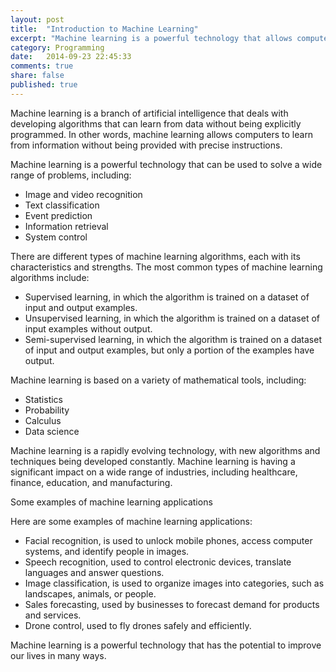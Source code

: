 ```yaml
---
layout: post
title:  "Introduction to Machine Learning"
excerpt: "Machine learning is a powerful technology that allows computers to learn from data without being explicitly programmed. It is used in a wide range of applications, including image recognition, text classification, and event prediction"
category: Programming
date:   2014-09-23 22:45:33
comments: true
share: false
published: true
---
```




Machine learning is a branch of artificial intelligence that deals with developing algorithms that can learn from data without being explicitly programmed. In other words, machine learning allows computers to learn from information without being provided with precise instructions.

Machine learning is a powerful technology that can be used to solve a wide range of problems, including:

* Image and video recognition
* Text classification
* Event prediction
* Information retrieval
* System control

There are different types of machine learning algorithms, each with its characteristics and strengths. The most common types of machine learning algorithms include:

* Supervised learning, in which the algorithm is trained on a dataset of input and output examples.
* Unsupervised learning, in which the algorithm is trained on a dataset of input examples without output.
* Semi-supervised learning, in which the algorithm is trained on a dataset of input and output examples, but only a portion of the examples have output.

Machine learning is based on a variety of mathematical tools, including:

* Statistics
* Probability
* Calculus
* Data science

Machine learning is a rapidly evolving technology, with new algorithms and techniques being developed constantly. Machine learning is having a significant impact on a wide range of industries, including healthcare, finance, education, and manufacturing.

Some examples of machine learning applications

Here are some examples of machine learning applications:

* Facial recognition, is used to unlock mobile phones, access computer systems, and identify people in images.
* Speech recognition, used to control electronic devices, translate languages and answer questions.
* Image classification, is used to organize images into categories, such as landscapes, animals, or people.
* Sales forecasting, used by businesses to forecast demand for products and services.
* Drone control, used to fly drones safely and efficiently.

Machine learning is a powerful technology that has the potential to improve our lives in many ways.
